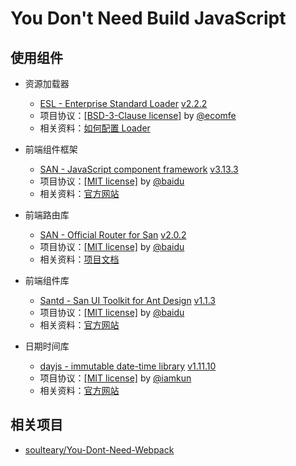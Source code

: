 # You Don't Need Build JavaScript

## 使用组件

- 资源加载器
  - [ESL - Enterprise Standard Loader](https://github.com/ecomfe/esl) [v2.2.2](https://github.com/ecomfe/esl/releases/tag/2.2.2)
  - 项目协议：[[BSD-3-Clause license]](https://github.com/ecomfe/esl/blob/master/LICENSE) by [@ecomfe](https://github.com/ecomfe)
  - 相关资料：[如何配置 Loader](https://github.com/ecomfe/esl/blob/master/doc/config.md)

- 前端组件框架
  - [SAN - JavaScript component framework](https://github.com/baidu/san) [v3.13.3](https://github.com/baidu/san/releases/tag/3.13.3)
  - 项目协议：[[MIT license]](https://github.com/baidu/san/blob/master/LICENSE) by [@baidu](https://github.com/baidu)
  - 相关资料：[官方网站](https://baidu.github.io/san/)

- 前端路由库
  - [SAN - Official Router for San](https://github.com/baidu/san-router) [v2.0.2](https://github.com/baidu/san-router/releases/tag/2.0.2)
  - 项目协议：[[MIT license]](https://github.com/baidu/san-router/blob/master/LICENSE) by [@baidu](https://github.com/baidu)
  - 相关资料：[项目文档](https://baidu.github.io/san-router/docs/quick-start)

- 前端组件库
  - [Santd - San UI Toolkit for Ant Design](https://github.com/ecomfe/santd) [v1.1.3](https://www.npmjs.com/package/santd/v/1.1.3?activeTab=code)
  - 项目协议：[[MIT license]](https://github.com/ecomfe/santd/blob/master/LICENSE) by [@baidu](https://github.com/baidu)
  - 相关资料：[官方网站](https://ecomfe.github.io/santd/)

- 日期时间库
  - [dayjs - immutable date-time library](https://github.com/iamkun/dayjs) [v1.11.10](https://github.com/iamkun/dayjs/releases/tag/v1.11.10)
  - 项目协议：[[MIT license]](https://github.com/iamkun/dayjs/blob/dev/LICENSE) by [@iamkun](https://github.com/iamkun)
  - 相关资料：[官方网站](https://day.js.org/)


## 相关项目

- [soulteary/You-Dont-Need-Webpack](https://github.com/soulteary/You-Dont-Need-Webpack)
